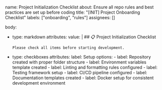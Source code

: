name: Project Initialization Checklist
about: Ensure all repo rules and best practices are set up before coding
title: "[INIT] Project Onboarding Checklist"
labels: ["onboarding", "rules"]
assignees: []

body:
  - type: markdown
    attributes:
      value: |
        ## 📋 Project Initialization Checklist

        Please check all items before starting development.

  - type: checkboxes
    attributes:
      label: Setup
      options:
        - label: Repository created with proper folder structure
        - label: Environment variables template created
        - label: Linting and formatting rules configured
        - label: Testing framework setup
        - label: CI/CD pipeline configured
        - label: Documentation templates created
        - label: Docker setup for consistent development environment

